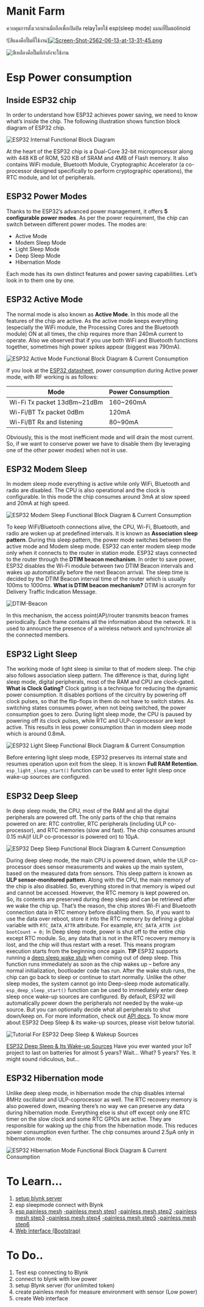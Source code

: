 # Manit Farm
ควบคุมการตั้งเวลาผ่านมือถือเพื่อเปิดปิด relayโดยใช้ esp(sleep mode)
แผนที่ปั๊มsolinoid 

![สีแดงคือปั๊มที่ใช้งาน][![Screen-Shot-2562-06-13-at-13-31-45.png](https://i.postimg.cc/q7vsfpxr/Screen-Shot-2562-06-13-at-13-31-45.png)](https://postimg.cc/yD2gc4Gp)

![สีเหลืองคือปั๊มที่กำลังจะใช้งาน](https://paper-attachments.dropbox.com/s_D33392CF3AADF5ACDCB3063E45C275FE90D56E2ED3678B87C38FFF19E471F92B_1562676116564_Screen+Shot+2562-06-13+at+13.39.12.png)



# Esp Power consumption
## Inside ESP32 chip

In order to understand how ESP32 achieves power saving, we need to know what’s inside the chip. The following illustration shows function block diagram of ESP32 chip.

![ESP32 Internal Functional Block Diagram](https://lastminuteengineers.com/wp-content/uploads/2018/11/Block-Diagrams.png)


At the heart of the ESP32 chip is a Dual-Core 32-bit microprocessor along with 448 KB of ROM, 520 KB of SRAM and 4MB of Flash memory.
It also contains WiFi module, Bluetooth Module, Cryptographic Accelerator (a co-processor designed specifically to perform cryptographic operations), the RTC module, and lot of peripherals.

## ESP32 Power Modes

Thanks to the ESP32’s advanced power management, it offers **5 configurable power modes**. As per the power requirement, the chip can switch between different power modes. The modes are:

- Active Mode
- Modem Sleep Mode
- Light Sleep Mode
- Deep Sleep Mode
- Hibernation Mode

Each mode has its own distinct features and power saving capabilities. Let’s look in to them one by one.

## ESP32 Active Mode

The normal mode is also known as **Active Mode**. In this mode all the features of the chip are active.
As the active mode keeps everything (especially the WiFi module, the Processing Cores and the Bluetooth module) ON at all times, the chip requires more than 240mA current to operate. Also we observed that if you use both WiFi and Bluetooth functions together, sometimes high power spikes appear (biggest was 790mA).

![ESP32 Active Mode Functional Block Diagram & Current Consumption](https://lastminuteengineers.com/wp-content/uploads/2018/11/ESP32-Active-Mode-Functional-Block-Diagram.png)


If you look at the [ESP32 datasheet](https://lastminuteengineers.com/datasheets/esp32-datasheet-en.pdf), power consumption during Active power mode, with RF working is as follows:

| Mode                        | Power Consumption |
| --------------------------- | ----------------- |
| Wi-Fi Tx packet 13dBm~21dBm | 160~260mA         |
| Wi-Fi/BT Tx packet 0dBm     | 120mA             |
| Wi-Fi/BT Rx and listening   | 80~90mA           |

Obviously, this is the most inefficient mode and will drain the most current. So, if we want to conserve power we have to disable them (by leveraging one of the other power modes) when not in use.

## ESP32 Modem Sleep

In modem sleep mode everything is active while only WiFi, Bluetooth and radio are disabled. The CPU is also operational and the clock is configurable.
In this mode the chip consumes around 3mA at slow speed and 20mA at high speed.

![ESP32 Modem Sleep Functional Block Diagram & Current Consumption](https://lastminuteengineers.com/wp-content/uploads/2018/11/ESP32-Modem-Sleep-Functional-Block-Diagram.png)


To keep WiFi/Bluetooth connections alive, the CPU, Wi-Fi, Bluetooth, and radio are woken up at predefined intervals. It is known as **Association sleep pattern**.
During this sleep pattern, the power mode switches between the active mode and Modem sleep mode.
ESP32 can enter modem sleep mode only when it connects to the router in station mode. ESP32 stays connected to the router through the **DTIM beacon mechanism**.
In order to save power, ESP32 disables the Wi-Fi module between two DTIM Beacon intervals and wakes up automatically before the next Beacon arrival.
The sleep time is decided by the DTIM Beacon interval time of the router which is usually 100ms to 1000ms.
**What is DTIM beacon mechanism?**
DTIM is acronym for Delivery Traffic Indication Message.

![DTIM-Beacon](https://lastminuteengineers.com/wp-content/uploads/arduino/dtim-beacon.gif)


In this mechanism, the access point(AP)/router transmits beacon frames periodically. Each frame contains all the information about the network. It is used to announce the presence of a wireless network and synchronize all the connected members.

## ESP32 Light Sleep

The working mode of light sleep is similar to that of modem sleep. The chip also follows association sleep pattern.
The difference is that, during light sleep mode, digital peripherals, most of the RAM and CPU are clock-gated.
**What is Clock Gating?**
Clock gating is a technique for reducing the dynamic power consumption.
It disables portions of the circuitry by powering off clock pulses, so that the flip-flops in them do not have to switch states. As switching states consumes power, when not being switched, the power consumption goes to zero.
During light sleep mode, the CPU is paused by powering off its clock pulses, while RTC and ULP-coprocessor are kept active. This results in less power consumption than in modem sleep mode which is around 0.8mA.

![ESP32 Light Sleep Functional Block Diagram & Current Consumption](https://lastminuteengineers.com/wp-content/uploads/2018/11/ESP32-Light-Sleep-Functional-Block-Diagram.png)


Before entering light sleep mode, ESP32 preserves its internal state and resumes operation upon exit from the sleep. It is known **Full RAM Retention**.
`esp_light_sleep_start()` function can be used to enter light sleep once wake-up sources are configured.

## ESP32 Deep Sleep

In deep sleep mode, the CPU, most of the RAM and all the digital peripherals are powered off. The only parts of the chip that remains powered on are: RTC controller, RTC peripherals (including ULP co-processor), and RTC memories (slow and fast).
The chip consumes around 0.15 mA(if ULP co-processor is powered on) to 10µA.

![ESP32 Deep Sleep Functional Block Diagram & Current Consumption](https://lastminuteengineers.com/wp-content/uploads/2018/11/ESP32-Deep-Sleep-Functional-Block-Diagram.png)


During deep sleep mode, the main CPU is powered down, while the ULP co-processor does sensor measurements and wakes up the main system, based on the measured data from sensors. This sleep pattern is known as **ULP sensor-monitored pattern**.
Along with the CPU, the main memory of the chip is also disabled. So, everything stored in that memory is wiped out and cannot be accessed.
However, the RTC memory is kept powered on. So, its contents are preserved during deep sleep and can be retrieved after we wake the chip up. That’s the reason, the chip stores Wi-Fi and Bluetooth connection data in RTC memory before disabling them.
So, if you want to use the data over reboot, store it into the RTC memory by defining a global variable with `RTC_DATA_ATTR` attribute. For example, `RTC_DATA_ATTR int bootCount = 0;`
In Deep sleep mode, power is shut off to the entire chip except RTC module. So, any data that is not in the RTC recovery memory is lost, and the chip will thus restart with a reset. This means program execution starts from the beginning once again.
**TIP**
ESP32 supports running a [deep sleep wake stub](https://docs.espressif.com/projects/esp-idf/en/latest/api-guides/deep-sleep-stub.html) when coming out of deep sleep. This function runs immediately as soon as the chip wakes up – before any normal initialization, bootloader code has run. After the wake stub runs, the chip can go back to sleep or continue to start normally.
Unlike the other sleep modes, the system cannot go into Deep-sleep mode automatically. `esp_deep_sleep_start()` function can be used to immediately enter deep sleep once wake-up sources are configured.
By default, ESP32 will automatically power down the peripherals not needed by the wake-up source. But you can optionally decide what all peripherals to shut down/keep on. For more information, check out [API docs](http://esp-idf.readthedocs.io/en/latest/api-reference/system/deep_sleep.html).
To know more about ESP32 Deep Sleep & its wake-up sources, please visit below tutorial.

![Tutorial For ESP32 Deep Sleep & Wakeup Sources](https://lastminuteengineers.com/wp-content/uploads/2018/11/Tutorial-For-ESP32-Deep-Sleep-Wakeup-Sources-150x150.png)


[ESP32 Deep Sleep & Its Wake-up Sources](https://lastminuteengineers.com/esp32-deep-sleep-wakeup-sources/)
Have you ever wanted your IoT project to last on batteries for almost 5 years?  Wait... What? 5 years? Yes. It might sound ridiculous, but...

## ESP32 Hibernation mode

Unlike deep sleep mode, in hibernation mode the chip disables internal 8MHz oscillator and ULP-coprocessor as well. The RTC recovery memory is also powered down, meaning there’s no way we can preserve any data during hibernation mode.
Everything else is shut off except only one RTC timer on the slow clock and some RTC GPIOs are active. They are responsible for waking up the chip from the hibernation mode.
This reduces power consumption even further. The chip consumes around 2.5µA only in hibernation mode.

![ESP32 Hibernation Mode Functional Block Diagram & Current Consumption](https://lastminuteengineers.com/wp-content/uploads/2018/11/ESP32-Hibernation-Mode-Functional-Block-Diagram.png)




# 
# To Learn…
1. [setup blynk server](https://www.youtube.com/watch?v=bx4jwx8GCVU) 
2. esp sleepmode connect with Blynk
3. [esp painless mesh](https://gitlab.com/painlessMesh/painlessMesh) 
    [-painless mesh step1](http://meetjoeblog.com/2018/03/25/esp8266-esp32-mesh-network-ep1/) 
    [-painless mesh step2](http://meetjoeblog.com/2018/03/27/esp8266-esp32-mesh-network-painlessmesh-client-server-ep2/)
    [-painless mesh step3](http://meetjoeblog.com/2018/03/30/esp8266-esp32-mesh-network-painlessmesh-bridge-ep3/)
    [-painless mesh step4](http://meetjoeblog.com/2018/04/08/mosquitto-mqtt-server-nodemcu-ep3-5-1/)
    [-painless mesh step5](http://meetjoeblog.com/2018/04/10/painlessmesh-nodemcu-mqtt-ep-3-5-2/)
    [-painless mesh step6](http://meetjoeblog.com/2018/04/25/esp8266-esp32-painlessmesh-bridge-with-lora-ep4/)
4. [Web Interface (Bootstrap)](https://www.youtube.com/results?search_query=bootstrap+4+)


# To Do..
1. Test esp connecting to Blynk
2. connect to blynk with low power
3. setup Blynk server (for unlimited token)
4. create painless mesh for measure environment with sensor (Low power) 
5. create Web interface


